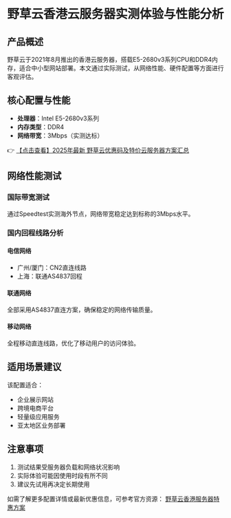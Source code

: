 # 野草云香港云服务器实测体验与性能分析

## 产品概述
野草云于2021年8月推出的香港云服务器，搭载E5-2680v3系列CPU和DDR4内存，适合中小型网站部署。本文通过实际测试，从网络性能、硬件配置等方面进行客观评估。

## 核心配置与性能
- **处理器**：Intel E5-2680v3系列
- **内存类型**：DDR4
- **网络带宽**：3Mbps（实测达标）

👉 [【点击查看】2025年最新 野草云优惠码及特价云服务器方案汇总](https://bit.ly/yecaoyun)

## 网络性能测试
### 国际带宽测试
通过Speedtest实测海外节点，网络带宽稳定达到标称的3Mbps水平。

### 国内回程线路分析
#### 电信网络
- 广州/厦门：CN2直连线路
- 上海：联通AS4837回程

#### 联通网络
全部采用AS4837直连方案，确保稳定的网络传输质量。

#### 移动网络
全程移动直连线路，优化了移动用户的访问体验。

## 适用场景建议
该配置适合：
- 企业展示网站
- 跨境电商平台
- 轻量级应用服务
- 亚太地区业务部署

## 注意事项
1. 测试结果受服务器负载和网络状况影响
2. 实际体验可能因使用时段有所不同
3. 建议先试用再决定长期使用

如需了解更多配置详情或最新优惠信息，可参考官方资源：
[野草云香港服务器特惠方案](https://bit.ly/yecaoyun)